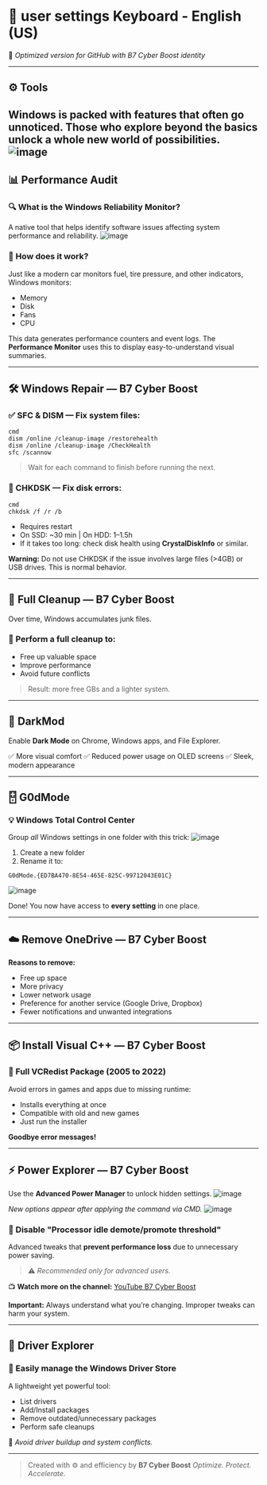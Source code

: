 # 🧠 **user settings Keyboard - English (US)**

🔧 *Optimized version for GitHub with B7 Cyber Boost identity*

---

## ⚙️ **Tools**

Windows is packed with features that often go unnoticed. Those who explore beyond the basics unlock a whole new world of possibilities.
![image](https://github.com/user-attachments/assets/36d554cb-950c-42bd-a804-19dbf354ba1e)
---

## 📊 **Performance Audit**

### 🔍 What is the **Windows Reliability Monitor**?

A native tool that helps identify software issues affecting system performance and reliability.
![image](https://github.com/user-attachments/assets/eea8096f-35f9-48bb-bbc9-2d7ad8a4c0d0)

### 🔧 How does it work?

Just like a modern car monitors fuel, tire pressure, and other indicators, Windows monitors:

* Memory
* Disk
* Fans
* CPU

This data generates performance counters and event logs. The **Performance Monitor** uses this to display easy-to-understand visual summaries.

---

## 🛠️ **Windows Repair — B7 Cyber Boost**

### ✅ SFC & DISM — Fix system files:

```
cmd
dism /online /cleanup-image /restorehealth
dism /online /cleanup-image /CheckHealth
sfc /scannow
```

> Wait for each command to finish before running the next.

### 📍 CHKDSK — Fix disk errors:

```
cmd
chkdsk /f /r /b
```

* Requires restart
* On SSD: \~30 min | On HDD: 1–1.5h
* If it takes too long: check disk health using **CrystalDiskInfo** or similar.

**Warning:** Do not use CHKDSK if the issue involves large files (>4GB) or USB drives. This is normal behavior.

---

## 🧹 **Full Cleanup — B7 Cyber Boost**

Over time, Windows accumulates junk files.

### 🫼 Perform a full cleanup to:

* Free up valuable space
* Improve performance
* Avoid future conflicts

> Result: more free GBs and a lighter system.

---

## 🌙 **DarkMod**

Enable **Dark Mode** on Chrome, Windows apps, and File Explorer.

✅ More visual comfort
✅ Reduced power usage on OLED screens
✅ Sleek, modern appearance

---

## 🂀 **G0dMode**

### 💡 Windows Total Control Center

Group *all* Windows settings in one folder with this trick:
![image](https://github.com/user-attachments/assets/48458219-a2e4-4f18-aba8-c71735290d8d)

1. Create a new folder
2. Rename it to:

```
G0dMode.{ED7BA470-8E54-465E-825C-99712043E01C}
```
![image](https://github.com/user-attachments/assets/744cf520-b6e4-4f02-97e1-7a350a2505fd)

Done! You now have access to **every setting** in one place.

---

## ☁️ **Remove OneDrive — B7 Cyber Boost**

**Reasons to remove:**

* Free up space
* More privacy
* Lower network usage
* Preference for another service (Google Drive, Dropbox)
* Fewer notifications and unwanted integrations

---

## 📦 **Install Visual C++ — B7 Cyber Boost**

### 🧩 Full VCRedist Package (2005 to 2022)

Avoid errors in games and apps due to missing runtime:

* Installs everything at once
* Compatible with old and new games
* Just run the installer

**Goodbye error messages!**

---

## ⚡ **Power Explorer — B7 Cyber Boost**

Use the **Advanced Power Manager** to unlock hidden settings.
![image](https://github.com/user-attachments/assets/2b22d577-61ce-49be-a0ae-3ef7f4639db7)

*New options appear after applying the command via CMD.*
 ![image](https://github.com/user-attachments/assets/33d72925-f875-4cbe-82a8-2e17c431af7f)


### 🔌 Disable "Processor idle demote/promote threshold"

Advanced tweaks that **prevent performance loss** due to unnecessary power saving.

> ⚠️ *Recommended only for advanced users.*

📺 **Watch more on the channel:**
[YouTube B7 Cyber Boost](https://www.youtube.com/channel/UCAS-1U33A47hDISamAnOO-g)

**Important:** Always understand what you’re changing. Improper tweaks can harm your system.

---

## 📁 **Driver Explorer**

### 🧠 Easily manage the Windows Driver Store

A lightweight yet powerful tool:

* List drivers
* Add/Install packages
* Remove outdated/unnecessary packages
* Perform safe cleanups

🔧 *Avoid driver buildup and system conflicts.*

---

> Created with ⚙️ and efficiency by **B7 Cyber Boost**
> *Optimize. Protect. Accelerate.*
